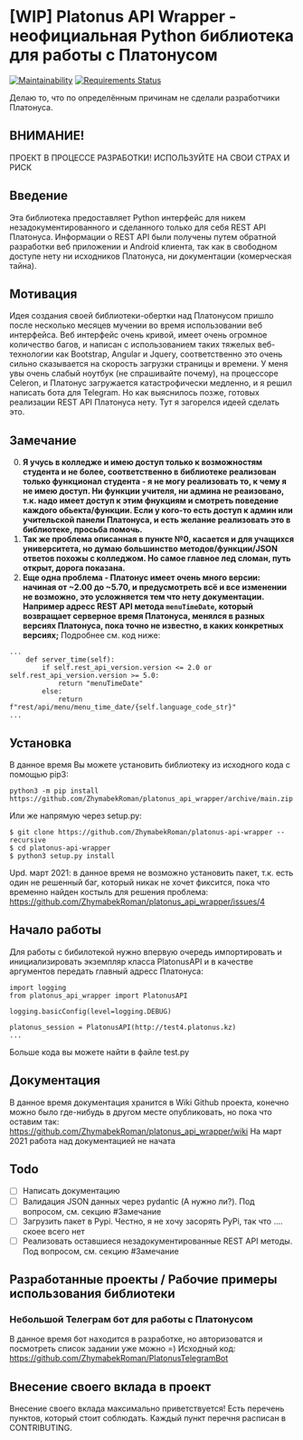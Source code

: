 # [WIP] Platonus API Wrapper - неофициальная Python библиотека для работы с Платонусом
[![Maintainability](https://api.codeclimate.com/v1/badges/7a4695ad3d671c96f922/maintainability)](https://codeclimate.com/github/ZhymabekRoman/platonus_api_wrapper/maintainability)
[![Requirements Status](https://requires.io/github/ZhymabekRoman/platonus_api_wrapper/requirements.svg?branch=main)](https://requires.io/github/ZhymabekRoman/platonus_api_wrapper/requirements/?branch=main)

Делаю то, что по определённым причинам не сделали разработчики Платонуса.

## ВНИМАНИЕ!
ПРОЕКТ В ПРОЦЕССЕ РАЗРАБОТКИ! ИСПОЛЬЗУЙТЕ НА СВОИ СТРАХ И РИСК

## Введение
Эта библиотека предоставляет Python интерфейс для никем незадокументированного и сделанного только для себя REST API Платонуса. Информации о REST API были получены путем обратной разработки веб приложении и Android клиента, так как в свободном доступе нету ни исходников Платонуса, ни документации (комерческая тайна).

## Мотивация
Идея создания своей библиотеки-обертки над Платонусом пришло после несколько месяцев мучении во время использовании веб интерфейса. Веб интерфейс очень кривой, имеет очень огромное количество багов, и написан с использованием таких тяжелых веб-технологии как Bootstrap, Angular и Jquery, соответственно это очень сильно сказывается на скорость загрузки страницы и времени. У меня увы очень слабый ноутбук (не спрашивайте почему), на процессоре Celeron, и Платонус загружается катастрофически медленно, и я решил написать бота для Telegram. Но как выяснилось позже, готовых реализации REST API Платонуса нету. Тут я загорелся идеей сделать это.

## Замечание
0) **Я учусь в колледже и имею доступ только к возможностям студента и не более, соответственно в библиотеке реализован только функционал студента - я не могу реализовать то, к чему я не имею доступ. Ни функции учителя, ни админа не реаизовано, т.к. надо имеет доступ к этим фнукциям и смотреть поведение каждого обьекта/функции. Если у кого-то есть доступ к админ или учительской панели Платонуса, и есть желание реализовать это в библиотеке, просьба помочь.**
1) **Так же проблема описанная в пункте №0, касается и для учащихся университета, но думаю большинство методов/функции/JSON ответов похожы с колледжом. Но самое главное лед сломан, путь открыт, дорога показана.**
2) **Еще одна проблема - Платонус имеет очень много версии: начиная от ~2.00 до ~5.70, и предусмотреть всё и все изменении не возможно, это усложняется тем что нету документации. Например адресс REST API метода `menuTimeDate`, который возвращает серверное время Платонуса, менялся в разных версиях Платонуса, пока точно не известно, в каких конкретных версиях;** Подробнее см. код ниже:

```
...
    def server_time(self):
        if self.rest_api_version.version <= 2.0 or self.rest_api_version.version >= 5.0:
            return "menuTimeDate"
        else:
            return f"rest/api/menu/menu_time_date/{self.language_code_str}"
...
```

## Установка
В данное время Вы можете установить библиотеку из исходного кода с помощью pip3:
```
python3 -m pip install https://github.com/ZhymabekRoman/platonus_api_wrapper/archive/main.zip
```

Или же напрямую через setup.py:
```
$ git clone https://github.com/ZhymabekRoman/platonus-api-wrapper --recursive
$ cd platonus-api-wrapper
$ python3 setup.py install
```

Upd. март 2021: в данное время не возможно установить пакет, т.к. есть один не решенный баг, который никак не хочет фиксится, пока что временно найден костыль для решения проблема: https://github.com/ZhymabekRoman/platonus_api_wrapper/issues/4

## Начало работы
Для работы с бибилотекой нужно впервую очередь импортировать и инициализировать экземпляр класса PlatonusAPI и в качестве аргументов передать главный адресс Платонуса:
```
import logging
from platonus_api_wrapper import PlatonusAPI

logging.basicConfig(level=logging.DEBUG)

platonus_session = PlatonusAPI(http://test4.platonus.kz)
...
```

Больше кода вы можете найти в файле test.py

## Документация
В данное время документация хранится в Wiki Github проекта, конечно можно было где-нибудь в другом месте опубликовать, но пока что оставим так: https://github.com/ZhymabekRoman/platonus_api_wrapper/wiki
На март 2021 работа над документацией не начата

## Todo
- [ ] Написать документацию
- [ ] Валидация JSON данных через pydantic (А нужно ли?). Под вопросом, см. секцию #Замечание
- [ ] Загрузить пакет в Pypi. Честно, я не хочу засорять PyPi, так что .... скоее всего нет
- [ ] Реализовать оставшиеся незадокументированные REST API методы. Под вопросом, см. секцию #Замечание

## Разработанные проекты / Рабочие примеры использования библиотеки
### Небольшой Телеграм бот для работы с Платонусом
В данное время бот находится в разработке, но авторизоватся и посмотреть список задании уже можно =)
Исходный код: https://github.com/ZhymabekRoman/PlatonusTelegramBot

## Внесение своего вклада в проект
Внесение своего вклада максимально приветствуется! Есть перечень пунктов, который стоит соблюдать. Каждый пункт перечня расписан в CONTRIBUTING.
